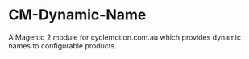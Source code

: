 # CM-Dynamic-Name
A Magento 2 module for cyclemotion.com.au which provides dynamic names to configurable products.
